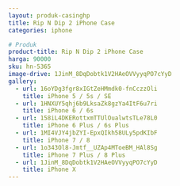 ```yaml
---
layout: produk-casinghp
title: Rip N Dip 2 iPhone Case
categories: iphone

# Produk
product-title: Rip N Dip 2 iPhone Case
harga: 90000
sku: hn-5365
image-drive: 1JinM_8DqDobtk1V2HAeOVVyyqPO7cYyD
gallery:
  - url: 16oYDg3fgr8xIGtZeHMmdk0-fnCczzOli
    title: iPhone 5 / 5s / SE
  - url: 1HNXUY5qhj6b9LksaZk8gzYa4ItF6u7ri
    title: iPhone 6 / 6s
  - url: 158iL4DKERottxmTTUlOualwtsTLe78L0
    title: iPhone 6 Plus / 6s Plus
  - url: 1MI4VJY4jbZYI-EpxQIkh58ULy5pdKIbF
    title: iPhone 7 / 8
  - url: 1o343Ol8-Jmtf__UZAp4MToeBM_HAl8Sg
    title: iPhone 7 Plus / 8 Plus
  - url: 1JinM_8DqDobtk1V2HAeOVVyyqPO7cYyD
    title: iPhone X
---
```

